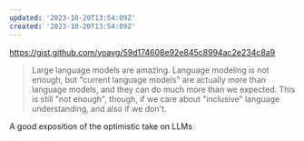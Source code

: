 ```yaml
---
updated: '2023-10-20T13:54:09Z'
created: '2023-10-20T13:54:09Z'
---
```

https://gist.github.com/yoavg/59d174608e92e845c8994ac2e234c8a9

> Large language models are amazing. Language modeling is not enough, but "current language models" are actually more than language models, and they can do much more than we expected. This is still "not enough", though, if we care about "inclusive" language understanding, and also if we don't.

A good exposition of the optimistic take on LLMs